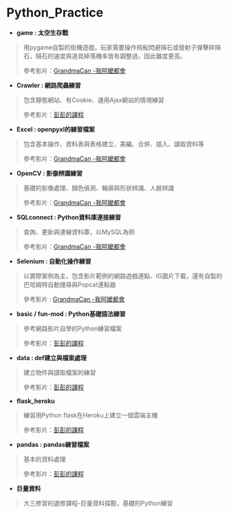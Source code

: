 # Python_Practice

* **game : 太空生存戰**
> 用pygame自製的街機遊戲，玩家需要操作飛船閃避隕石或發射子彈擊碎隕石，隕石的速度與道具掉落機率皆有調整過，因此難度更高。
> 
> 參考影片：[GrandmaCan -我阿嬤都會](https://youtu.be/61eX0bFAsYs)

* **Crawler : 網路爬蟲練習**
> 包含靜態網站、有Cookie、運用Ajax網站的情境練習
> 
> 參考影片：[彭彭的課程](https://youtu.be/BEA7F9ExiPY)

* **Excel : openpyxl的練習檔案**
> 包含基本操作、資料表與表格建立、美編、合併、插入、讀取資料等
> 
> 參考影片：[GrandmaCan -我阿嬤都會](https://youtu.be/mYX9AaJF2lw)

* **OpenCV : 影像辨識練習**
> 基礎的影像處理、顏色偵測、輪廓與形狀辨識、人臉辨識
> 
> 參考影片：[GrandmaCan -我阿嬤都會](https://youtu.be/xjrykYpaBBM)

* **SQLconnect : Python資料庫連接練習**
> 查詢、更新與連線資料庫，以MySQL為例
> 
> 參考影片：[GrandmaCan -我阿嬤都會](https://youtu.be/gvRXjsrpCHw)

* **Selenium : 自動化操作練習**
> 以實際案例為主，包含影片範例的網路遊戲連點、IG圖片下載，還有自製的巴哈姆特自動搜尋與Popcat連點器
> 
> 參考影片 : [GrandmaCan -我阿嬤都會](https://youtu.be/ximjGyZ93YQ)

* **basic / fun-mod : Python基礎語法練習**
> 參考網路影片自學的Python練習檔案
> 
> 參考影片：[彭彭的課程](https://youtu.be/wqRlKVRUV_k)

* **data : def建立與檔案處理**
> 建立物件與讀取檔案的練習
> 
> 參考影片：[彭彭的課程](https://youtu.be/Lr5N2r1rmtM)

* **flask_heroku**
> 練習用Python flask在Heroku上建立一個雲端主機
> 
> 參考影片：[彭彭的課程](https://youtu.be/wWRYBUzEG6E)

* **pandas : pandas練習檔案**
> 基本的資料處理
> 
> 參考影片：[彭彭的課程](https://youtu.be/5QZqzKCDCQ4)

* **巨量資料**
> 大三修習的選修課程-巨量資料探勘，基礎的Python練習
